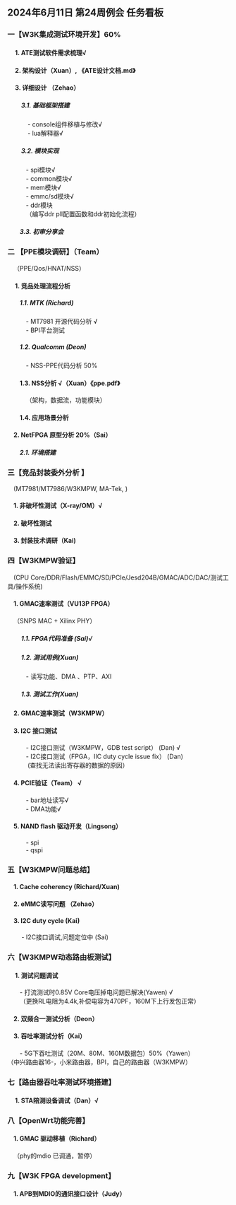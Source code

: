 ## 2024年6月11日 第24周例会  任务看板
### 一【W3K集成测试环境开发】60%
#### &emsp; 1.	ATE测试软件需求梳理√
#### &emsp; 2. 架构设计（Xuan）, 《ATE设计文档.md》

#### &emsp; 3. 详细设计 （Zehao）
##### &emsp;&emsp; 3.1.    基础框架搭建
&emsp;&emsp;&emsp; - console组件移植与修改√  
&emsp;&emsp; &emsp;- lua解释器√  
##### &emsp;&emsp; 3.2. 模块实现
&emsp;&emsp;&emsp;-	spi模块√   
&emsp;&emsp;&emsp;- common模块√  
&emsp;&emsp;&emsp;-	mem模块√    
&emsp;&emsp;&emsp;-	emmc/sd模块√   
&emsp;&emsp;&emsp;-	ddr模块    
&emsp;&emsp;&emsp;（编写ddr pll配置函数和ddr初始化流程）
##### &emsp;&emsp;3.3. 初审分享会

### 二 【PPE模块调研】（Team）
&emsp;（PPE/Qos/HNAT/NSS） 
#### &emsp; 1. 竞品处理流程分析
##### &emsp;&emsp;1.1. MTK (Richard)
&emsp;&emsp;&emsp;- MT7981 开源代码分析 √  
&emsp;&emsp;&emsp;- BPI平台测试  
##### &emsp;&emsp;1.2. Qualcomm (Deon)
&emsp;&emsp;&emsp;- NSS-PPE代码分析 50%
#### &emsp;&emsp;1.3. NSS分析 √（Xuan）《ppe.pdf》
&emsp;&emsp;&emsp;（架构，数据流，功能模块）
#### &emsp;&emsp;1.4. 应用场景分析 

#### &emsp;2. NetFPGA 原型分析 20%（Sai）
##### &emsp;&emsp;2.1. 环境搭建


### 三【竞品封装委外分析 】
&emsp;(MT7981/MT7986/W3KMPW, MA-Tek, )<br>
#### &emsp;1.    非破坏性测试（X-ray/OM）√
#### &emsp;2.    破坏性测试
#### &emsp;3.    封装技术调研（Kai)

### 四【W3KMPW验证】
&emsp;(CPU Core/DDR/Flash/EMMC/SD/PCIe/Jesd204B/GMAC/ADC/DAC/测试工具/操作系统)
#### &emsp;1. GMAC速率测试（VU13P FPGA）
&emsp;（SNPS MAC + Xilinx PHY）<br>
##### &emsp;&emsp; 1.1.   FPGA代码准备 (Sai)√
##### &emsp;&emsp; 1.2.   测试用例(Xuan)  
&emsp;&emsp;&emsp;- 读写功能、DMA 、PTP、AXI
##### &emsp;&emsp; 1.3.   测试工作(Xuan)  

#### &emsp;2. GMAC速率测试（W3KMPW）

#### &emsp;3. I2C  接口测试 
&emsp;&emsp;&emsp;- I2C接口测试（W3KMPW，GDB test script） (Dan) √<br>
&emsp;&emsp;&emsp;- I2C接口测试（FPGA，IIC duty cycle issue fix） (Dan)  <br>
&emsp;&emsp;&emsp; (查找无法读出寄存器的数据的原因）
#### &emsp;4. PCIE验证（Team）  √<br>
&emsp;&emsp;&emsp;- bar地址读写√ <br>
&emsp;&emsp;&emsp;- DMA功能√ <br>
#### &emsp;5. NAND flash 驱动开发（Lingsong）  
&emsp;&emsp;&emsp;- spi <br>
&emsp;&emsp;&emsp;- qspi <br>


### 五【W3KMPW问题总结】
#### &emsp;1.  Cache coherency (Richard/Xuan)<br>
#### &emsp;2.  eMMC读写问题 （Zehao）<br>
#### &emsp;3.  I2C duty cycle (Kai)<br> 
&emsp; &emsp;- I2C接口调试,问题定位中 (Sai)<br>

### 六【W3KMPW动态路由板测试】
#### &emsp; 1.   测试问题调试
&emsp;&emsp;- 打流测试时0.85V Core电压掉电问题已解决(Yawen)  √ <br>
&emsp;&emsp;（更换RL电阻为4.4k,补偿电容为470PF，160M下上行发包正常）
#### &emsp;2.   双频合一测试分析（Deon）<br>
#### &emsp;3.   吞吐率测试分析（Kai）<br>
&emsp;&emsp;-  5G下吞吐测试（20M、80M、160M数据包）50%（Yawen）<br>
（中兴路由器16-，小米路由器，BPI，自己的路由器（W3KMPW）

### 七【路由器吞吐率测试环境搭建】
#### &emsp; 1. STA陪测设备调试（Dan）√ <br> 

### 八【OpenWrt功能完善】
#### &emsp;1.   GMAC 驱动移植（Richard） <br> 
&emsp;（phy的mdio  已调通，暂停）

### 九【W3K FPGA development】
#### &emsp;1.   APB到MDIO的通讯接口设计（Judy） 

